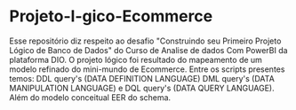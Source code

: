 # Projeto-l-gico-Ecommerce
Esse repositório diz respeito ao desafio "Construindo seu Primeiro Projeto Lógico de Banco de Dados" do Curso de Analise de dados Com PowerBI da plataforma DIO. O projeto lógico foi resultado do mapeamento de um modelo refinado do mini-mundo de Ecommerce. Entre os scripts presentes temos: DDL query's (DATA DEFINITION LANGUAGE) DML query's (DATA MANIPULATION LANGUAGE) e DQL query's (DATA QUERY LANGUAGE). Além do modelo conceitual EER do schema.
